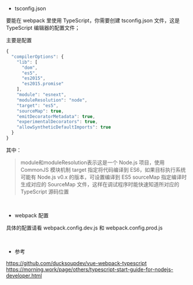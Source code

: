 - tsconfig.json

要能在 webpack 里使用 TypeScript，你需要创建 tsconfig.json 文件，这是 TypeScript 编辑器的配置文件；

主要是配置

```javascript
{
  "compilerOptions": {
    "lib": [
      "dom",
      "es5",
      "es2015",
      "es2015.promise"
    ],
    "module": "esnext",
    "moduleResolution": "node",
    "target": "es5",
    "sourceMap": true,
    "emitDecoratorMetadata": true,
    "experimentalDecorators": true,
    "allowSyntheticDefaultImports": true
  }
}
```
其中：

> module和moduleResolution表示这是一个 Node.js 项目，使用 CommonJS 模块机制
> target 指定将代码编译到 ES6，如果目标执行系统可能有 Node.js v0.x 的版本，可设置编译到 ES5
> sourceMap 指定编译时生成对应的 SourceMap 文件，这样在调试程序时能快速知道所对应的 TypeScript 源码位置

&nbsp;
&nbsp;


- webpack 配置

具体的配置请看 webpack.config.dev.js 和 webpack.config.prod.js 

&nbsp;
&nbsp;

- 参考

https://github.com/ducksoupdev/vue-webpack-typescript
https://morning.work/page/others/typescript-start-guide-for-nodejs-developer.html